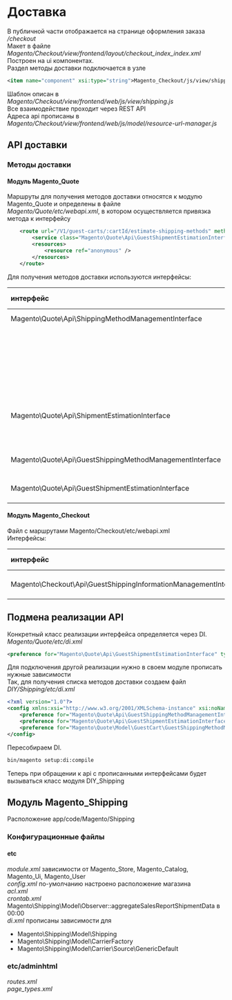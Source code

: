 # Доставка

В публичной части отображается на странице оформления заказа _/checkout_  
Макет в файле _Magento/Checkout/view/frontend/layout/checkout\_index\_index.xml_  
Построен на ui компонентах.  
Раздел методы доставки подключается в узле

```xml
<item name="component" xsi:type="string">Magento_Checkout/js/view/shipping</item>
```

Шаблон описан в _Magento/Checkout/view/frontend/web/js/view/shipping.js_  
Все взаимодействие проходит через REST API  
Адреса api прописаны в _Magento/Checkout/view/frontend/web/js/model/resource-url-manager.js_

## API доставки

### Методы доставки

#### Модуль Magento\_Quote

Маршруты для получения методов доставки относятся к модулю Magento\_Quote и определены в файле  
_Magento/Quote/etc/webapi.xml_, в котором осуществляется привязка метода к интерфейсу

```xml
    <route url="/V1/guest-carts/:cartId/estimate-shipping-methods" method="POST">
        <service class="Magento\Quote\Api\GuestShipmentEstimationInterface" method="estimateByExtendedAddress"/>
        <resources>
            <resource ref="anonymous" />
        </resources>
    </route>
```

Для получения методов доставки используются интерфейсы:

| интерфейс | реализация | url запроса | метод | тип запроса |
| :--- | :--- | :--- | :--- | :--- |
| Magento\Quote\Api\ShippingMethodManagementInterface | Magento\Quote\Model\ShippingMethodManagement | /V1/carts/:cartId/shipping-methods | getList | GET |
|  |  | /V1/carts/mine/shipping-methods | getList | GET |
|  |  | /V1/carts/:cartId/estimate-shipping-methods-by-address-id | estimateByAddressId | POST |
|  |  | /V1/carts/mine/estimate-shipping-methods-by-address-id | estimateByAddressId | POST |
| Magento\Quote\Api\ShipmentEstimationInterface | Magento\Quote\Model\ShippingMethodManagement | /V1/carts/:cartId/estimate-shipping-methods | estimateByExtendedAddress | POST |
|  |  | /V1/carts/mine/estimate-shipping-methods | estimateByExtendedAddress | POST |
| Magento\Quote\Api\GuestShippingMethodManagementInterface | Magento\Quote\Model\GuestCart\GuestShippingMethodManagement | /V1/guest-carts/:cartId/shipping-methods | getList | GET |
| Magento\Quote\Api\GuestShipmentEstimationInterface | Magento\Quote\Model\GuestCart\GuestShippingMethodManagement | /V1/guest-carts/:cartId/estimate-shipping-methods | estimateByExtendedAddress | POST |

#### Модуль Magento\_Checkout

Файл с маршрутами Magento/Checkout/etc/webapi.xml  
Интерфейсы:

| интерфейс | реализация | url запроса | метод | тип запроса |
| :--- | :--- | :--- | :--- | :--- |
| Magento\Checkout\Api\GuestShippingInformationManagementInterface | Magento\Checkout\Model\GuestShippingInformationManagement | /V1/guest-carts/:cartId/shipping-information | saveAddressInformation | POST |

## Подмена реализации API

Конкретный класс реализации интерфейса определяется через DI.  
_Magento/Quote/etc/di.xml_

```xml
<preference for="Magento\Quote\Api\GuestShipmentEstimationInterface" type="Magento\Quote\Model\GuestCart\GuestShippingMethodManagement" />
```

Для подключения другой реализации нужно в своем модуле прописать нужные зависимости  
Так, для получения списка методов доставки создаем файл _DIY/Shipping/etc/di.xml_

```xml
<?xml version="1.0"?>
<config xmlns:xsi="http://www.w3.org/2001/XMLSchema-instance" xsi:noNamespaceSchemaLocation="urn:magento:framework:ObjectManager/etc/config.xsd">
    <preference for="Magento\Quote\Api\GuestShippingMethodManagementInterface" type="DIY\Shipping\Model\GuestCart\GuestShippingMethodManagement" />
    <preference for="Magento\Quote\Api\GuestShipmentEstimationInterface" type="DIY\Shipping\Model\GuestCart\GuestShippingMethodManagement" />
    <preference for="Magento\Quote\Model\GuestCart\GuestShippingMethodManagementInterface" type="DIY\Shipping\Model\GuestCart\GuestShippingMethodManagement" />
</config>
```

Пересобираем DI.

```bash
bin/magento setup:di:compile
```

Теперь при обращении к api с прописанными интерфейсами будет вызываться класс модуля DIY\_Shipping

## Модуль Magento\_Shipping

Расположение app/code/Magento/Shipping

### Конфигурационные файлы

#### etc

_module.xml_ зависимости от Magento\_Store, Magento\_Catalog, Magento\_Ui, Magento\_User  
_config.xml_ по-умолчанию настроено расположение магазина  
_acl.xml_  
_crontab.xml_ Magento\Shipping\Model\Observer::aggregateSalesReportShipmentData в 00:00  
_di.xml_ прописаны зависимости для

* Magento\Shipping\Model\Shipping
* Magento\Shipping\Model\CarrierFactory
* Magento\Shipping\Model\Carrier\Source\GenericDefault



### etc/adminhtml

_routes.xml_  
_page\_types.xml_


